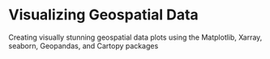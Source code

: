 # Visualizing Geospatial Data
Creating visually stunning geospatial data plots using the Matplotlib, Xarray, seaborn, Geopandas, and Cartopy packages 
